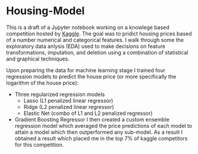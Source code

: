 # Housing-Model

  This is a draft of a Jupyter notebook working on a knowlege based competition hosted by [Kaggle](https://www.kaggle.com).
The goal was to pridict housing prices based of a number numerical and categorical features. I walk through some the exploratory data anlysis (EDA) used to make decisions on feature transformations, imputation, and deletion using a combination of statistical and graphical techniques. 

  Upon preparing the data for machine learning stage I trained four regression models to predict the house price (or more 
  specifically the logarithm of the house price): 
  - Three regularized regression models
    - Lasso (L1 penalized linear regressor)
    - Ridge (L2 penalized linear regressor)
    - Elastic Net (combo of L1 and L2 penalized regressor)
  - Gradient Boosting Regressor 
I then created a custom ensemble regression model which averaged the price predictions of each model to attain a model which then outperformed any sub-model. As a result I obtained a result which placed me in the top 7% of kaggle competitors for this competition.
